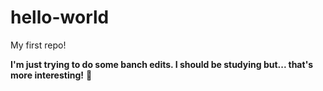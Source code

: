 # hello-world
My first repo!

**I'm just trying to do some banch edits. I should be studying but... that's more interesting!** 🌚
